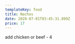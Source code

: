 ```yaml
---
templateKey: food
title: Nachos
date: 2020-07-01T03:45:31.899Z
price: 17
---
```


add chicken or beef - 4
